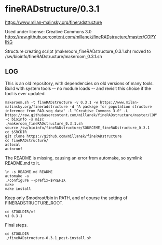 fineRADstructure/0.3.1
========================

<https://www.milan-malinsky.org/fineradstructure>

Used under license:
Creative Commons 3.0
<https://raw.githubusercontent.com/millanek/fineRADstructure/master/COPYING>

Structure creating script (makeroom_fineRADstructure_0.3.1.sh) moved to /sw/bioinfo/fineRADstructure/makeroom_0.3.1.sh

LOG
---

This is an old repository, with dependencies on old versions of many tools. Build with system tools -- no module loads -- and revisit this choice if the tool is ever updated.

    makeroom.sh -t fineRADstructure -v 0.3.1 -w https://www.milan-malinsky.org/fineradstructure -d "A package for population structure inference from RAD-seq data" -l "Creative Commons 3.0" -L https://raw.githubusercontent.com/millanek/fineRADstructure/master/COPYING -c bioinfo -s misc
    ./makeroom_fineRADstructure_0.3.1.sh
    source /sw/bioinfo/fineRADstructure/SOURCEME_fineRADstructure_0.3.1
    cd $SRCDIR
    git clone https://github.com/millanek/fineRADstructure
    cd fineRADstructure/
    aclocal
    autoconf

The README is missing, causing an error from automake, so symlink README.md to it.

    ln -s README.md README
    automake -a
    ./configure --prefix=$PREFIX
    make
    make install

Keep only $modroot/bin in PATH, and of course the setting of FINERADSTRUCTURE_ROOT.

    cd $TOOLDIR/mf
    vi 0.3.1

Final steps.

    cd $TOOLDIR
    ./fineRADstructure-0.3.1_post-install.sh
